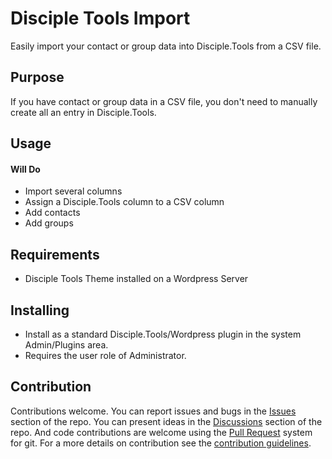 # Disciple Tools Import

Easily import your contact or group data into Disciple.Tools from a CSV file.

## Purpose

If you have contact or group data in a CSV file, you don't need to manually create all an entry in Disciple.Tools.

## Usage

#### Will Do

- Import several columns
- Assign a Disciple.Tools column to a CSV column
- Add contacts
- Add groups

## Requirements

- Disciple Tools Theme installed on a Wordpress Server

## Installing

- Install as a standard Disciple.Tools/Wordpress plugin in the system Admin/Plugins area.
- Requires the user role of Administrator.

## Contribution

Contributions welcome. You can report issues and bugs in the
[Issues](https://github.com/DiscipleTools/disciple-tools-import/issues) section of the repo. You can present ideas
in the [Discussions](https://github.com/DiscipleTools/disciple-tools-import/discussions) section of the repo. And
code contributions are welcome using the [Pull Request](https://github.com/DiscipleTools/disciple-tools-import/pulls)
system for git. For a more details on contribution see the
[contribution guidelines](https://github.com/DiscipleTools/disciple-tools-import/blob/master/CONTRIBUTING.md).